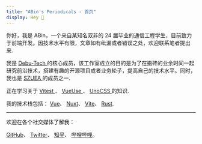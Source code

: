 ```yaml
---
title: "ABin's Periodicals - 首页"
display: Hey 👋
---
```


你好，我是 ABin，一个来自某知名双非的 24 届毕业的通信工程学生，目前致力于前端开发。因技术水平有限，文章如有纰漏或者错误之处，欢迎联系笔者提出来.

我是 [Debu-Tech ](https://github.com/debu-Tech)的核心成员，该工作室成立的目的是为了在搬砖的业余时间一起研究前沿技术，搭建有趣的开源项目或者业务轮子，提高自己的技术水平。同时，我也是 [SZUEA ](https://github.com/SZUEA)的成员之一.

正在学习关于
[<span i-logos-vitest /> Vitest ](https://github.com/vitest-dev/vitest)、 [<span i-logos-vueuse /> VueUse ](https://github.com/vueuse/vueuse)、
[<span i-logos-unocss /> UnoCSS ](https://github.com/antfu/unocss)的知识.

我的技术栈包括：
[<span i-logos-vue/> Vue](https://vuejs.org/)、
[<span i-logos-nuxt-icon /> Nuxt](http://nuxtjs.org/)、
[<span i-logos-vitejs /> Vite](http://vitejs.dev/)、
[<span i-simple-icons-rust /> Rust](http://rustlang.com/).

---

欢迎在各个社交媒体了解我：

[<span i-simple-icons-github /> GitHub](https://github.com/abinea)、
[<span i-simple-icons-twitter /> Twitter](https://www.twitter.com/abin990803)、
[<span i-simple-icons-zhihu /> 知乎](https://www.zhihu.com/people/xiao-wang-76-25-53)、
[<span i-simple-icons-bilibili /> 哔哩哔哩](https://space.bilibili.com/555909546)。
